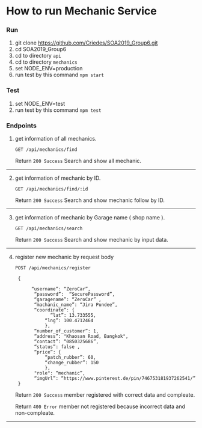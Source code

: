 # How to run Mechanic Service
### Run
1.  git clone https://github.com/Criedes/SOA2019_Group6.git
2.	cd SOA2019_Group6
3.	cd to directory ```api```
4.	cd to directory ```mechanics```
5.  set NODE_ENV=production
6.	run test by this command ```npm start	```

### Test
1.	set NODE_ENV=test
2.  run test by this command ```npm test```

### Endpoints
1. get information of all mechanics.

    ```GET /api/mechanics/find```

      Return ```200 Success``` Search and show all mechanic.
      
***
      
2. get information of mechanic by ID.

    ```GET /api/mechanics/find/:id```
    
      Return ```200 Success``` Search and show mechanic follow by ID. 
      
***

3. get information of mechanic by Garage name ( shop name ).

    ```GET /api/mechanics/search``` 
    
      Return ```200 Success``` Search and show mechanic by input data.

***
  
4. register new mechanic by request body


    ```POST /api/mechanics/register```
  
        {
  
             “username”: “ZeroCar”,
              “password”:  “SecurePassword”,
              “garagename”: “ZeroCar” ,
              “machanic_name”: “Jira Pundee”,
              “coordinate”: {
 	                “lat”: 13.733555,
       	          “lng”: 100.4712464
                  },
              “number_of_customer”: 1,
              “address”: "Khaosan Road, Bangkok",
              “contact”: “0850325686”,
              “status”: false ,
              “price”: {
                  “patch_rubber”: 60,
                  “change_rubber”: 150
                  },
              "role": “mechanic”,
              “imgUrl”: “https://www.pinterest.de/pin/746753181937262541/”
        }
        
        
     Return ```200 Success```  member registered with correct data and compleate.
     
 	 Return ```400 Error``` member not registered because incorrect data and non-compleate.
***






